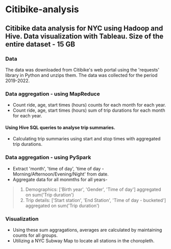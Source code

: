 # Citibike-analysis
Citibike data analysis for NYC using Hadoop and Hive. Data visualization with Tableau. 
Size of the entire dataset - 15 GB
---


### Data
The data was downloaded from Citibike's web portal using the 'requests' library in Python and unzips them. The data was collected for the period 2019-2022. 


### Data aggregation - using MapReduce
* Count ride, age, start times (hours) counts for each month for each year.
* Count ride, age, start times (hours) sum of trip durations for each month for each year.

#### Using Hive SQL queries to analyse trip summaries. 
* Calculating trip summaries using start and stop times with aggregated trip durations. 

### Data aggregation - using PySpark
* Extract 'month', 'time of day', 'time of day - Morning/Afternoon/Evening/Night' from date.
* Aggregate data for all monmths for all years-
> 1. Demographics: ['Birth year', 'Gender', 'Time of day'] aggregated on sum('Trip duration')
> 2. Trip details: ['Start station', 'End Station', 'Time of day - bucketed'] aggregated on sum('Trip duration')

### Visualization
* Using these sum aggragations, averages are calculated by maintaining counts for all groups.
* Utilizing a NYC Subway Map to locate all stations in the choropleth. 
